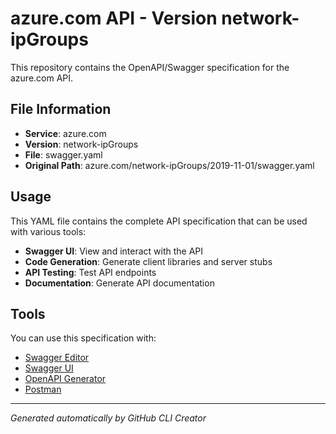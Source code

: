 # azure.com API - Version network-ipGroups

This repository contains the OpenAPI/Swagger specification for the azure.com API.

## File Information

- **Service**: azure.com
- **Version**: network-ipGroups
- **File**: swagger.yaml
- **Original Path**: azure.com/network-ipGroups/2019-11-01/swagger.yaml

## Usage

This YAML file contains the complete API specification that can be used with various tools:

- **Swagger UI**: View and interact with the API
- **Code Generation**: Generate client libraries and server stubs
- **API Testing**: Test API endpoints
- **Documentation**: Generate API documentation

## Tools

You can use this specification with:

- [Swagger Editor](https://editor.swagger.io/)
- [Swagger UI](https://swagger.io/tools/swagger-ui/)
- [OpenAPI Generator](https://openapi-generator.tech/)
- [Postman](https://www.postman.com/)

---

*Generated automatically by GitHub CLI Creator*
